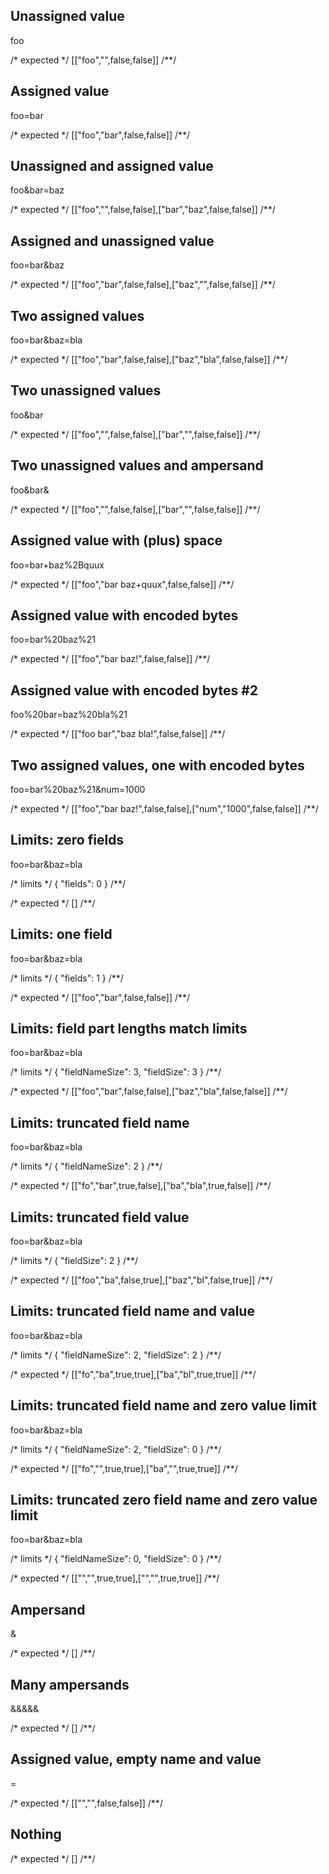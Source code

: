 ## Unassigned value
foo

/* expected */
[["foo","",false,false]]
/**/

## Assigned value
foo=bar

/* expected */
[["foo","bar",false,false]]
/**/

## Unassigned and assigned value
foo&bar=baz

/* expected */
[["foo","",false,false],["bar","baz",false,false]]
/**/

## Assigned and unassigned value
foo=bar&baz

/* expected */
[["foo","bar",false,false],["baz","",false,false]]
/**/

## Two assigned values
foo=bar&baz=bla

/* expected */
[["foo","bar",false,false],["baz","bla",false,false]]
/**/

## Two unassigned values
foo&bar

/* expected */
[["foo","",false,false],["bar","",false,false]]
/**/

## Two unassigned values and ampersand
foo&bar&

/* expected */
[["foo","",false,false],["bar","",false,false]]
/**/

## Assigned value with (plus) space
foo=bar+baz%2Bquux

/* expected */
[["foo","bar baz+quux",false,false]]
/**/

## Assigned value with encoded bytes
foo=bar%20baz%21

/* expected */
[["foo","bar baz!",false,false]]
/**/

## Assigned value with encoded bytes #2
foo%20bar=baz%20bla%21

/* expected */
[["foo bar","baz bla!",false,false]]
/**/

## Two assigned values, one with encoded bytes
foo=bar%20baz%21&num=1000

/* expected */
[["foo","bar baz!",false,false],["num","1000",false,false]]
/**/

## Limits: zero fields
foo=bar&baz=bla

/* limits */
{
  "fields": 0
}
/**/


/* expected */
[]
/**/

## Limits: one field
foo=bar&baz=bla

/* limits */
{
  "fields": 1
}
/**/


/* expected */
[["foo","bar",false,false]]
/**/

## Limits: field part lengths match limits
foo=bar&baz=bla

/* limits */
{
  "fieldNameSize": 3,
  "fieldSize": 3
}
/**/


/* expected */
[["foo","bar",false,false],["baz","bla",false,false]]
/**/

## Limits: truncated field name
foo=bar&baz=bla

/* limits */
{
  "fieldNameSize": 2
}
/**/


/* expected */
[["fo","bar",true,false],["ba","bla",true,false]]
/**/

## Limits: truncated field value
foo=bar&baz=bla

/* limits */
{
  "fieldSize": 2
}
/**/


/* expected */
[["foo","ba",false,true],["baz","bl",false,true]]
/**/

## Limits: truncated field name and value
foo=bar&baz=bla

/* limits */
{
  "fieldNameSize": 2,
  "fieldSize": 2
}
/**/


/* expected */
[["fo","ba",true,true],["ba","bl",true,true]]
/**/

## Limits: truncated field name and zero value limit
foo=bar&baz=bla

/* limits */
{
  "fieldNameSize": 2,
  "fieldSize": 0
}
/**/


/* expected */
[["fo","",true,true],["ba","",true,true]]
/**/

## Limits: truncated zero field name and zero value limit
foo=bar&baz=bla

/* limits */
{
  "fieldNameSize": 0,
  "fieldSize": 0
}
/**/


/* expected */
[["","",true,true],["","",true,true]]
/**/

## Ampersand
&

/* expected */
[]
/**/

## Many ampersands
&&&&&

/* expected */
[]
/**/

## Assigned value, empty name and value
=

/* expected */
[["","",false,false]]
/**/

## Nothing


/* expected */
[]
/**/